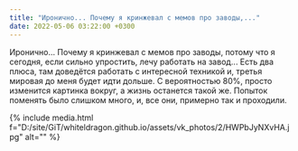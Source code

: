 ```yaml
---
title: "Иронично... Почему я кринжевал с мемов про заводы,..."
date: 2022-05-06 03:22:00 +0300
---
```


Иронично... Почему я кринжевал с мемов про заводы, потому что я сегодня, если сильно упростить, лечу работать на завод...
Есть два плюса, там доведётся работать с интересной техникой и, третья мировая до меня будет идти дольше.
С вероятностью 80%, просто изменится картинка вокруг, а жизнь останется такой же. Попыток поменять было слишком много, и, все они, примерно так и проходили.

{% include media.html f="D:/site/GiT/whiteldragon.github.io/assets/vk_photos/2/HWPbJyNXvHA.jpg" alt="" %}
